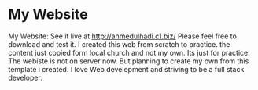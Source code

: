 # My Website
My Website: See it live at http://ahmedulhadi.c1.biz/
Please feel free to download and test it. I created this web from scratch to practice. the content just copied form local church and not my own. Its just for practice. The webiste is not on server now. But planning to create my own from this template i created. I love Web develepment and striving to be a full stack developer.

